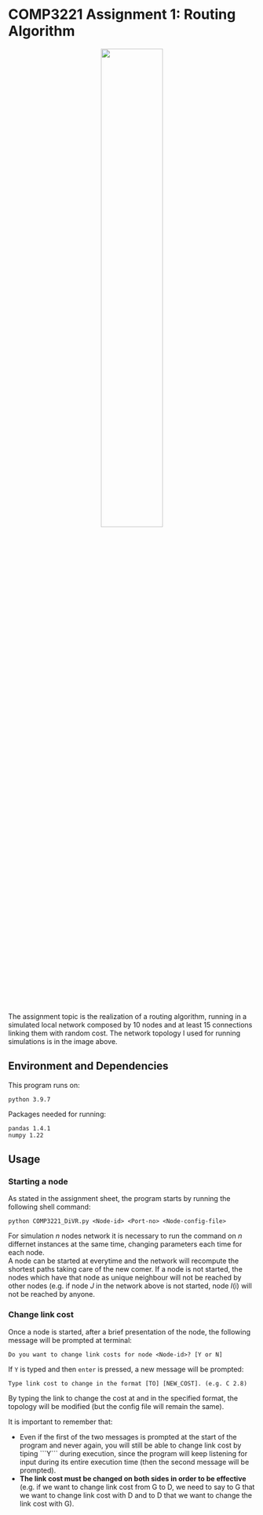 # COMP3221 Assignment 1: Routing Algorithm
<p align="center"><img src="https://user-images.githubusercontent.com/82953736/160226426-b151f6fb-5453-4c03-9069-5729491ad6dd.png" width="50%"></p>
The assignment topic is the realization of a routing algorithm, running in a simulated local network composed by 10 nodes and at least 15 connections linking them with random cost. The network topology I used for running simulations is in the image above. <br>

## Environment and Dependencies

This program runs on:

```
python 3.9.7
```
Packages needed for running:
```
pandas 1.4.1
numpy 1.22
```

## Usage

### Starting a node
As stated in the assignment sheet, the program starts by running the following shell command:
```
python COMP3221_DiVR.py <Node-id> <Port-no> <Node-config-file>
```
For simulation _n_ nodes network it is necessary to run the command on _n_ differnet instances at the same time, changing parameters each time for each node. <br>
A node can be started at everytime and the network will recompute the shortest paths taking care of the new comer. If a node is not started, the nodes which have that node as unique neighbour will not be reached by other nodes (e.g. if node _J_ in the network above is not started, node _I_(i) will not be reached by anyone.
### Change link cost
Once a node is started, after a brief presentation of the node, the following message will be prompted at terminal:
```
Do you want to change link costs for node <Node-id>? [Y or N]
```
If ```Y``` is typed and then ```enter``` is pressed, a new message will be prompted:
```
Type link cost to change in the format [TO] [NEW_COST]. (e.g. C 2.8)
```
By typing the link to change the cost at and in the specified format, the topology will be modified (but the config file will remain the same).<br>

It is important to remember that:
<ul>
  <li>
    Even if the first of the two messages is prompted at the start of the program and never again, you will still be able to change link cost by tiping   ```Y``` during execution, since the program will keep listening for input during its entire execution time (then the second message will be prompted).    </li>
  <li> 
    <b> The link cost must be changed on both sides in order to be effective</b> (e.g. if we want to change link cost from G to D, we need to say to G that we want to change link cost with D and to D that we want to change the link cost with G).
  </li>
</ul>

